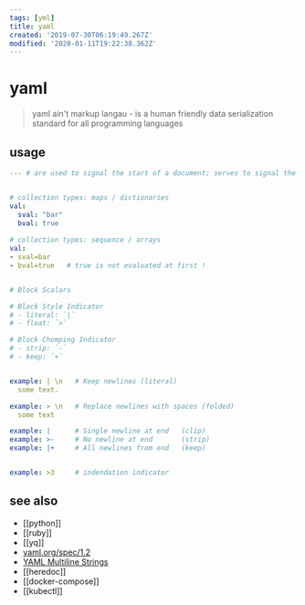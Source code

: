```yaml
---
tags: [yml]
title: yaml
created: '2019-07-30T06:19:49.267Z'
modified: '2020-01-11T19:22:38.362Z'
---
```


# yaml

> yaml ain't markup langau - is a human friendly data serialization standard for all programming languages

## usage
```yml
--- # are used to signal the start of a document; serves to signal the start of a document if no directives are present.


# collection types: maps / dictionaries
val:
  sval: "bar"
  bval: true
  
# collection types: sequence / arrays
val:
- sval=bar
- bval=true   # true is not evaluated at first !


# Block Scalars

# Block Style Indicator
# - literal: `|`
# - float: `>`

# Block Chomping Indicator
# - strip: `-`
# - keep: `+`


example: | \n   # Keep newlines (literal)
  some text.

example: > \n   # Replace newlines with spaces (folded)
  some text

example: |      # Single newline at end   (clip)
example: >-     # No newline at end       (strip)
example: |+     # All newlines from end   (keep)


example: >3     # indendation indicator
```
## see also
- [[python]]
- [[ruby]]
- [[yq]]
- [yaml.org/spec/1.2](https://yaml.org/spec/1.2/spec.pdf)
- [YAML Multiline Strings](https://yaml-multiline.info/)
- [[heredoc]]
- [[docker-compose]]
- [[kubectl]]
